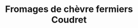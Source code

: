---
title: "Fromages de chèvre fermiers Coudret"
url: /saint-martin-la-pallu/fromages-de-chevre-fermiers-coudret/
shop: fromage
---